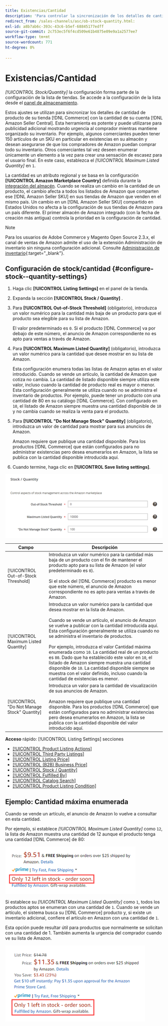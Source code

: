 ```yaml
---
title: Existencias/Cantidad
description: 'Para controlar la sincronización de los detalles de cantidad de producto de su tienda de comercio a su cuenta [!DNL Amazon Seller Central] , actualice la configuración Stock/Quantity.'
redirect_from: /sales-channels/asc/ob-stock-quantity.html: 
exl-id: a8b7ab6c-393c-43c6-b5ef-68845177edff
source-git-commit: 2c753ec5f6f4cd509e61b4875e09e9a1a2577ee7
workflow-type: tm+mt
source-wordcount: 771
ht-degree: 0%

---
```


# Existencias/Cantidad

*[!UICONTROL Stock/Quantity]* la configuración forma parte de la configuración de la lista de tiendas. Se accede a la configuración de la lista desde el [panel de almacenamiento](./amazon-store-dashboard.md).

Estos ajustes se utilizan para sincronizar los detalles de cantidad de producto de su tienda [!DNL Commerce] con la cantidad de su cuenta [!DNL Amazon Seller Central]. Esta herramienta es potente y puede utilizarse para publicidad adicional mostrando urgencia al comprador mientras mantiene organizado su inventario. Por ejemplo, algunos comerciantes pueden tener 150 artículos de un SKU en particular en existencias en su almacén y desean asegurarse de que los compradores de Amazon puedan comprar todo su inventario. Otros comerciantes tal vez deseen enumerar únicamente un elemento a la vez para crear una sensación de escasez para el usuario final. En este caso, establezca el *[!UICONTROL Maximum Listed Quantity]* en `1`.

La cantidad es un atributo regional y se basa en la configuración **[!UICONTROL Amazon Marketplace Country]** definida durante la [integración del almacén](./store-integration.md). Cuando se realiza un cambio en la cantidad de un producto, el cambio afecta a todos los listados de Amazon que comparten ese [!DNL Amazon Seller SKU] en sus tiendas de Amazon que venden en el mismo país. Un cambio en un [!DNL Amazon Seller SKU] compartido en Estados Unidos no afecta a la configuración de sus tiendas de Amazon para un país diferente. El primer almacén de Amazon integrado (con la fecha de creación más antigua) controla la prioridad en la configuración de cantidad.

>[!NOTE]
>
>Para los usuarios de Adobe Commerce y Magento Open Source 2.3.x, el canal de ventas de Amazon admite el uso de la extensión Administración de inventario sin ninguna configuración adicional. Consulte [Administración de inventario](https://docs.magento.com/user-guide/v2.3/catalog/inventory-management.html){:target=&quot;_blank&quot;}.

## Configuración de stock/cantidad {#configure-stock--quantity-settings}

1. Haga clic **[!UICONTROL Listing Settings]** en el panel de la tienda.

1. Expanda la sección **[!UICONTROL Stock / Quantity]** .

1. Para **[!UICONTROL Out-of-Stock Threshold]** (obligatorio), introduzca un valor numérico para la cantidad más baja de un producto para que el producto sea elegible para su lista de Amazon.

   El valor predeterminado es `0`. Si el producto [!DNL Commerce] va por debajo de este número, el anuncio de Amazon correspondiente no es apto para ventas a través de Amazon.

1. Para **[!UICONTROL Maximum Listed Quantity]** (obligatorio), introduzca un valor numérico para la cantidad que desee mostrar en su lista de Amazon.

   Esta configuración enumera todas las listas de Amazon aptas en el valor introducido. Cuando se vende un artículo, la cantidad de Amazon que cotiza no cambia. La cantidad de listado disponible siempre utiliza este valor, incluso cuando la cantidad de producto real es mayor o menor. Esta configuración generalmente se utiliza cuando no se administra el inventario de productos. Por ejemplo, puede tener un producto con una cantidad de 80 en su catálogo [!DNL Commerce]. Con configurado en `10`, el listado de Amazon siempre muestra una cantidad disponible de `10` y no cambia cuando se realiza la venta para el producto.

1. Para **[!UICONTROL "Do Not Manage Stock" Quantity]** (obligatorio), introduzca un valor de cantidad para mostrar para sus anuncios de Amazon.

   Amazon requiere que publique una cantidad disponible. Para los productos [!DNL Commerce] que están configurados para no administrar existencias pero desea enumerarlos en Amazon, la lista se publica con la cantidad disponible introducida aquí.

1. Cuando termine, haga clic en **[!UICONTROL Save listing settings]**.

![Ajustes de stock/cantidad](assets/amazon-stock-quantity.png)

| Campo | Descripción |
|---|---|
| [!UICONTROL Out-of-Stock Threshold] | Introduzca un valor numérico para la cantidad más baja de un producto con el fin de mantener el producto apto para su lista de Amazon (el valor predeterminado es `0`).<br><br>Si el stock del  [!DNL Commerce] producto es menor que este número, el anuncio de Amazon correspondiente no es apto para ventas a través de Amazon. |
| [!UICONTROL Maximum Listed Quantity] | Introduzca un valor numérico para la cantidad que desea mostrar en la lista de Amazon.<br><br>Cuando se vende un artículo, el anuncio de Amazon se vuelve a publicar con la cantidad introducida aquí. Esta configuración generalmente se utiliza cuando no se administra el inventario de productos.<br><br>Por ejemplo, introduzca el valor Cantidad máxima enumerada como  `10`. La cantidad real de un producto es `80`. Dado que ha establecido este valor en `10`, el listado de Amazon siempre muestra una cantidad disponible de `10`. La cantidad disponible siempre se muestra con el valor definido, incluso cuando la cantidad de existencias es menor. |
| [!UICONTROL "Do Not Manage Stock" Quantity] | Introduzca un valor para la cantidad de visualización de sus anuncios de Amazon.<br><br>Amazon requiere que publique una cantidad disponible. Para los productos [!DNL Commerce] que están configurados para no administrar existencias pero desea enumerarlos en Amazon, la lista se publica con la cantidad disponible del valor introducido aquí. |

**Acceso**  rápido:  [!UICONTROL Listing Settings] secciones

- [[!UICONTROL Product Listing Actions]](./product-listing-actions.md)
- [[!UICONTROL Third Party Listings]](./third-party-listing-settings.md)
- [[!UICONTROL Listing Price]](./listing-price.md)
- [[!UICONTROL (B2B) Business Price]](./business-pricing.md)
- [[!UICONTROL Stock / Quantity]](./stock-quantity.md)
- [[!UICONTROL Fulfilled By]](./fulfilled-by.md)
- [[!UICONTROL Catalog Search]](./catalog-search.md)
- [[!UICONTROL Product Listing Condition]](./product-listing-condition.md)

## Ejemplo: Cantidad máxima enumerada

Cuando se vende un artículo, el anuncio de Amazon lo vuelve a consultar en esta cantidad.

Por ejemplo, si establece *[!UICONTROL Maximum Listed Quantity]* como `12`, la lista de Amazon muestra una cantidad de 12 aunque el producto tenga una cantidad [!DNL Commerce] de 80:

![Ejemplo 1 de cantidad máxima enumerada](assets/amazon-max-listed-quantity.png)

Si establece su *[!UICONTROL Maximum Listed Quantity]* como `1`, todos los productos aptos se enumeran con una cantidad de `1`. Cuando se vende un artículo, el sistema busca su [!DNL Commerce] producto y, si existe un inventario adicional, confiere el artículo en Amazon con una cantidad de `1`.

Esta opción puede resultar útil para productos que normalmente se solicitan con una cantidad de 1. También aumenta la urgencia del comprador cuando ve su lista de Amazon.

![Ejemplo de cantidad máxima enumerada 2](assets/amazon-max-listed-quantity-1.png)

